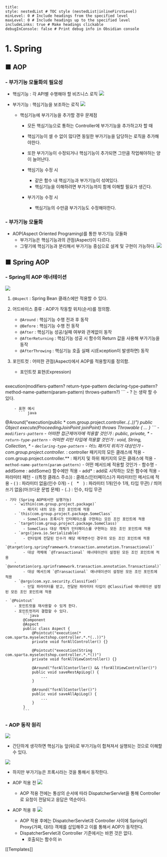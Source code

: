 ```table-of-contents
title: 
style: nestedList # TOC style (nestedList|inlineFirstLevel)
minLevel: 0 # Include headings from the specified level
maxLevel: 0 # Include headings up to the specified level
includeLinks: true # Make headings clickable
debugInConsole: false # Print debug info in Obsidian console
```

# 1. Spring
## ■ AOP

### - 부가기능 모듈화의 필요성
- 핵심기능 : 각 API별 수행해야 할 비즈니스 로직
  ![](https://i.imgur.com/KF2Kbpu.png)

- 부가기능 : 핵심기능을 보조하는 로직
  ![](https://i.imgur.com/E4A0lWR.png)
  
  - 핵심기능에 부가기능을 추가할 경우 문제점
    - 모든 핵심기능으로 통하는 Controller에 부가기능을 추가하고자 할 때
    - 핵심기능이 셀 수 없이 많다면 동일한 부가기능을 담당하는 로직을 추가해야한다.
    - 또한 부가기능이 수정되거나 핵심기능이 추가되면 그만큼 작업해야하는 양이 늘어난다.
      
    - 핵심기능 수정 시 
		- 같은 함수 내 핵심기능과 부가기능이 섞여있다.
	    - 핵심기능을 이해하려면 부가기능까지 함께 이해할 필요가 생긴다.
	      
	- 부가기능 수정 시
		- 핵심기능의 수만큼 부가기능도 수정해야한다.

### - 부가기능 모듈화
- AOP(Aspect Oriented Programing)를 통한 부가기능 모듈화
	- 부가기능은 핵심기능과의 관점(Aspect)이 다르다.
	- 그렇기에 핵심기능과 분리해서 부가기능 중심으로 설계 및 구현이 가능하다.
	  ![](https://i.imgur.com/dTaeU8v.png)

## ■ Spring AOP
### - Spring의 AOP 애너테이션
![](https://i.imgur.com/D3z4Oo7.png)

1. `@Aspect` : Spring Bean 클래스에만 적용할 수 있다.
   
2. 어드바이스 종류 : AOP가 작동할 위치(순서)를 정의함.
	- `@Around` : 핵심기능 수행 전과 후 동작
	- `@Before` : 핵심기능 수행 전 동작
	- `@After` : 핵심기능 성공/실패 여부와 관계없이 동작
	- `@AfterReturning` : 핵심기능 성공 시 함수의 Return 값을 사용해 부가기능을 동작
	- `@AfterThrowing` : 핵심기능 호출 실패 시(Exception이 발생하면) 동작
	  
3. 포인트컷 : 어떠한 관점(Aspect)에서 AOP를 적용할지를 정의함.
	- 포인트컷 표현(Expression)
	  ``` java
execution(modifiers-pattern? return-type-pattern declaring-type-pattern? method-name-pattern(param-pattern) throws-pattern?)
		```
		- ? 는 생략 할 수 있다.
		  
		- 표현 예시
		  ``` java
@Around("execution(public * com.group.project.controller..*(..))")
public Object execute(ProceedingJoinPoint joinPoint) throws Throwable { ... }
			```
		- `modifiers-pattern`
			- 어떠한 접근제어자에 적용할 것인가 : public, private, *
		- `return-type-pattern`
			- 어떠한 리턴 타입에 적용할 것인가 : void, String, Collection, *
		- `declaring-type-pattern`
			- 어느 패키지 위치가 대상인가
			- com.group.project.controller.* : controller 패키지의 모든 클래스에 적용
			- com.group.project.controller.** : 패키지 및 하위 패키지의 모든 클래스에 적용
		- `method-name-pattern(param-pattern)`
			- 어떤 메서드에 적용할 것인가
			- 함수명
				- addSome : addSome() 함수에만 적용
				- add* : add로 시작하는 모든 함수에 적용
			- 파라미터 패턴
				- ({특정 클래스 주소}) : 클래스(인터페이스)가 파라미터인 메서드에 적용
				- ( ) : 파라미터 없음(인수 0개)
				- (　*　) : 파라미터 1개(인수 1개, 타입 무관) / 띄어쓰기 없음(마크다운 문법 문제)
				- (..) : 인수, 타입 무관
		  
	- 기타 (Spring AOP에서만 실행가능)
		- `within(com.group.project.package)`
			- 패키지 내의 모든 조인 포인트에 적용
		- `this(com.group.project.package.SomeClass`
			- SomeClass 프록시가 인터페이스를 구현하는 모든 조인 포인트에 적용
		- `target(com.group.project.package.SomeClass)`
			- SomeClass 대상 객체가 인터페이스를 구현하는 모든 조인 포인트에 적용
		- `args(java.io.Serializable)`
			- 런타임에 전달된 인수가 해당 매개변수인 경우의 모든 조인 포인트에 적용
		- `@target(org.springframework.transaction.annotation.Transactional)`
			- 대상 객체에 `@Transactional` 애너테이션이 설정된 모든 조인 포인트에 적용
		- `@annotation(org.sprinframework.transaction.annotation.Transactional)`
			- 대상 메서드에 `@Transactional` 애너테이션이 설정된 모든 조인 포인트에 적용
		- `@args(com.xyz.security.Classified)`
			- 단일 파라미터를 받고, 전달된 파라미터 타입이 @Classified 애너테이션 설정된 모든 조인 포인트에 적용
			  
	- `@Pointcut`
		- 포인트컷을 재사용할 수 있게 한다.
		- 포인트컷끼리 결합할 수 있다.
            ```java
			@Component
			@Aspect
			public class Aspect {
				@Pointcut("execution(* com.sparta.myselectshop.controller.*.*(..))")
				private void forAllController() {}
				
				@Pointcut("execution(String com.sparta.myselectshop.controller.*.*())")
				private void forAllViewController() {}
				
				@Around("forAllContorller() && !forAllViewController()")
				public void saveRestApiLog() {
					...
				}
				
				@Around("forAllContorller()")
				public void saveAllApiLog() {
					...
				}	
			}
			```

### - AOP 동작 원리
![](https://i.imgur.com/pFZIVpT.png)
- 간단하게 생각하면 핵심기능 앞(뒤)로 부가기능이 합쳐져서 실행되는 것으로 이해할 수 있다.

![](https://i.imgur.com/fdU0Q5b.png)
- 하지만 부가기능은 프록시라는 것을 통해서 동작한다.

- AOP 적용 전
  ![](https://i.imgur.com/jNtRbaB.png)
	- AOP 적용 전에는 통상의 순서에 따라 DispatcherServlet을 통해 Controller로 요청이 전달되고 응답은 역순이다.

- AOP 적용 후
  ![](https://i.imgur.com/XhmEu0t.png)
	- AOP 적용 후에는 DispatcherServlet과 Controller 사이에 Spring이 Proxy(가짜, 대리) 객체를 삽입해주고 이를 통해서 AOP가 동작한다.
	- DispatcherServlet과 Controller 기준에서는 바뀐 것은 없다.
		- 호출되는 함수의 in


[[Templates]]
